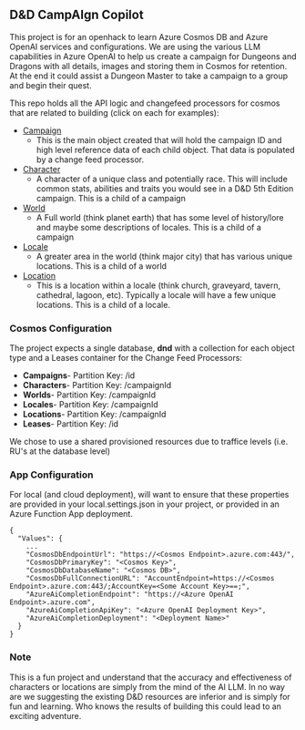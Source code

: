 ## D&D CampAIgn Copilot

This project is for an openhack to learn Azure Cosmos DB and Azure OpenAI services and configurations. We are using the various LLM capabilities in Azure OpenAI to help us create a campaign for Dungeons and Dragons with all details, images and storing them in Cosmos for retention. At the end it could assist a Dungeon Master to take a campaign to a group and begin their quest.

This repo holds all the API logic and changefeed processors for cosmos that are related to building (click on each for examples):

- [Campaign](./resources/examples/campaign.json)
  - This is the main object created that will hold the campaign ID and high level reference data of each child object. That data is populated by a change feed processor.
- [Character](./resources/examples/character.json)
  - A character of a unique class and potentially race. This will include common stats, abilities and traits you would see in a D&D 5th Edition campaign. This is a child of a campaign
- [World](./resources/examples/world.json)
  - A Full world (think planet earth) that has some level of history/lore and maybe some descriptions of locales. This is a child of a campaign
- [Locale](./resources/examples/locale.json)
  - A greater area in the world (think major city) that has various unique locations. This is a child of a world
- [Location](./resources/examples/location.json)
  - This is a location within a locale (think church, graveyard, tavern, cathedral, lagoon, etc). Typically a locale will have a few unique locations. This is a child of a locale.


### Cosmos Configuration

The project expects a single database, **dnd** with a collection for each object type and a Leases container for the Change Feed Processors:

- **Campaigns**- Partition Key: /id
- **Characters**- Partition Key: /campaignId
- **Worlds**- Partition Key: /campaignId
- **Locales**- Partition Key: /campaignId
- **Locations**- Partition Key: /campaignId
- **Leases**- Partition Key: /id

We chose to use a shared provisioned resources due to traffice levels (i.e. RU's at the database level)


### App Configuration

For local (and cloud deployment), will want to ensure that these properties are provided in your local.settings.json in your project, or provided in an Azure Function App deployment.

```
{
  "Values": {
    ...
    "CosmosDbEndpointUrl": "https://<Cosmos Endpoint>.azure.com:443/",
    "CosmosDbPrimaryKey": "<Cosmos Key>",
    "CosmosDbDatabaseName": "<Cosmos DB>",
    "CosmosDbFullConnectionURL": "AccountEndpoint=https://<Cosmos Endpoint>.azure.com:443/;AccountKey=<Some Account Key>==;",
    "AzureAiCompletionEndpoint": "https://<Azure OpenAI Endpoint>.azure.com",
    "AzureAiCompletionApiKey": "<Azure OpenAI Deployment Key>",
    "AzureAiCompletionDeployment": "<Deployment Name>"
  }
}
```

### Note

This is a fun project and understand that the accuracy and effectiveness of characters or locations are simply from the mind of the AI LLM. In no way are we suggesting the existing D&D resources are inferior and is simply for fun and learning. Who knows the results of building this could lead to an exciting adventure.